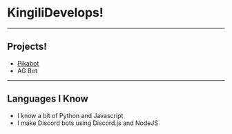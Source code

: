 # KingiliDevelops!
---
## Projects!

- [Pikabot](https://github.com/Kingili22/pikabot) 
- AG Bot
---
## Languages I Know
- I know a bit of Python and Javascript
- I make Discord bots using Discord.js and NodeJS
